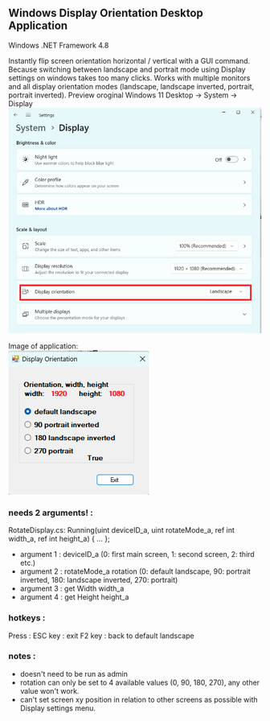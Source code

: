 ## Windows Display Orientation Desktop Application

Windows .NET Framework 4.8

Instantly flip screen orientation horizontal / vertical with a  GUI command. 
Because switching between landscape and portrait mode using Display settings on windows takes too many clicks.
Works with multiple monitors and all display orientation modes (landscape, landscape inverted, portrait, portrait inverted).
Preview oroginal Windows 11 Desktop -> System -> Display
![preview1](displayorintationWin11.png)<br>

Image of application:<br>
![preview2](displayorintationMain.png)<br>

### needs 2 arguments! :

RotateDisplay.cs:
Running(uint deviceID_a, uint rotateMode_a, ref int width_a, ref int height_a) { ... };
- argument 1 : deviceID_a (0: first main screen, 1: second screen, 2: third etc.)
- argument 2 : rotateMode_a rotation (0: default landscape, 90: portrait inverted, 180: landscape inverted, 270: portrait) 
- argument 3 : get Width width_a
- argument 4 : get Height height_a

### hotkeys :

Press :
ESC key : exit
F2 key : back to default landscape

### notes :

- doesn't need to be run as admin
- rotation can only be set to 4 available values (0, 90, 180, 270), any other value won't work. 
- can't set screen xy position in relation to other screens as possible with Display settings menu. 
